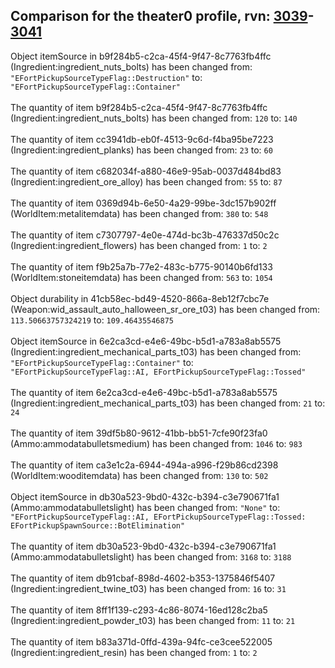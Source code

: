 ## Comparison for the theater0 profile, rvn: [3039](https://github.com/PRO100KatYT/FortniteProfileRevisions/tree/main/profiles/theater0/3039%20theater0.json)-[3041](https://github.com/PRO100KatYT/FortniteProfileRevisions/tree/main/profiles/theater0/3041%20theater0.json)

Object itemSource in b9f284b5-c2ca-45f4-9f47-8c7763fb4ffc (Ingredient:ingredient_nuts_bolts) has been changed from: `"EFortPickupSourceTypeFlag::Destruction"` to: `"EFortPickupSourceTypeFlag::Container"`
<br><br>
The quantity of item b9f284b5-c2ca-45f4-9f47-8c7763fb4ffc (Ingredient:ingredient_nuts_bolts) has been changed from: `120` to: `140`
<br><br>
The quantity of item cc3941db-eb0f-4513-9c6d-f4ba95be7223 (Ingredient:ingredient_planks) has been changed from: `23` to: `60`
<br><br>
The quantity of item c682034f-a880-46e9-95ab-0037d484bd83 (Ingredient:ingredient_ore_alloy) has been changed from: `55` to: `87`
<br><br>
The quantity of item 0369d94b-6e50-4a29-99be-3dc157b902ff (WorldItem:metalitemdata) has been changed from: `380` to: `548`
<br><br>
The quantity of item c7307797-4e0e-474d-bc3b-476337d50c2c (Ingredient:ingredient_flowers) has been changed from: `1` to: `2`
<br><br>
The quantity of item f9b25a7b-77e2-483c-b775-90140b6fd133 (WorldItem:stoneitemdata) has been changed from: `563` to: `1054`
<br><br>
Object durability in 41cb58ec-bd49-4520-866a-8eb12f7cbc7e (Weapon:wid_assault_auto_halloween_sr_ore_t03) has been changed from: `113.50663757324219` to: `109.46435546875`
<br><br>
Object itemSource in 6e2ca3cd-e4e6-49bc-b5d1-a783a8ab5575 (Ingredient:ingredient_mechanical_parts_t03) has been changed from: `"EFortPickupSourceTypeFlag::Container"` to: `"EFortPickupSourceTypeFlag::AI, EFortPickupSourceTypeFlag::Tossed"`
<br><br>
The quantity of item 6e2ca3cd-e4e6-49bc-b5d1-a783a8ab5575 (Ingredient:ingredient_mechanical_parts_t03) has been changed from: `21` to: `24`
<br><br>
The quantity of item 39df5b80-9612-41bb-bb51-7cfe90f23fa0 (Ammo:ammodatabulletsmedium) has been changed from: `1046` to: `983`
<br><br>
The quantity of item ca3e1c2a-6944-494a-a996-f29b86cd2398 (WorldItem:wooditemdata) has been changed from: `130` to: `502`
<br><br>
Object itemSource in db30a523-9bd0-432c-b394-c3e790671fa1 (Ammo:ammodatabulletslight) has been changed from: `"None"` to: `"EFortPickupSourceTypeFlag::AI, EFortPickupSourceTypeFlag::Tossed: EFortPickupSpawnSource::BotElimination"`
<br><br>
The quantity of item db30a523-9bd0-432c-b394-c3e790671fa1 (Ammo:ammodatabulletslight) has been changed from: `3168` to: `3188`
<br><br>
The quantity of item db91cbaf-898d-4602-b353-1375846f5407 (Ingredient:ingredient_twine_t03) has been changed from: `16` to: `31`
<br><br>
The quantity of item 8ff1f139-c293-4c86-8074-16ed128c2ba5 (Ingredient:ingredient_powder_t03) has been changed from: `11` to: `21`
<br><br>
The quantity of item b83a371d-0ffd-439a-94fc-ce3cee522005 (Ingredient:ingredient_resin) has been changed from: `1` to: `2`
<br><br>
